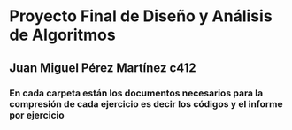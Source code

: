# Proyecto Final de Diseño y Análisis de Algoritmos
## Juan Miguel Pérez Martínez c412
### En cada carpeta están los documentos necesarios para la compresión de cada ejercicio es decir los códigos y el informe por ejercicio
